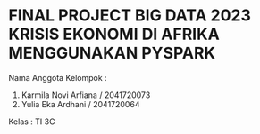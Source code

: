 # FINAL PROJECT BIG DATA 2023 KRISIS EKONOMI DI AFRIKA MENGGUNAKAN PYSPARK

Nama Anggota Kelompok :
1. Karmila Novi Arfiana / 2041720073
2. Yulia Eka Ardhani / 2041720064

Kelas : TI 3C 

